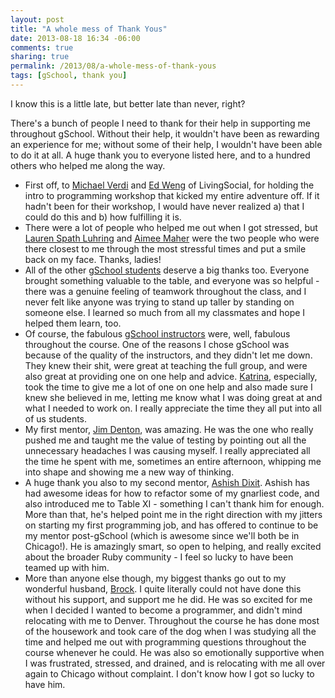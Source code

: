 ```yaml
---
layout: post
title: "A whole mess of Thank Yous"
date: 2013-08-18 16:34 -06:00
comments: true
sharing: true
permalink: /2013/08/a-whole-mess-of-thank-yous
tags: [gSchool, thank you]
---
```


I know this is a little late, but better late than never, right?

There's a bunch of people I need to thank for their help in supporting me throughout gSchool.  Without their help, it wouldn't have been as rewarding an experience for me; without some of their help, I wouldn't have been able to do it at all.  A huge thank you to everyone listed here, and to a hundred others who helped me along the way.

* First off, to [Michael Verdi](http://twitter.com/verdi_michael) and [Ed Weng](http://twitter.com/wengzilla) of LivingSocial, for holding the intro to programming workshop that kicked my entire adventure off.  If it hadn't been for their workshop, I would have never realized a) that I could do this and b) how fulfilling it is.
* There were a lot of people who helped me out when I got stressed, but [Lauren Spath Luhring](http://twitter.com/edatrix) and [Aimee Maher](http://twitter.com/aimzatron) were the two people who were there closest to me through the most stressful times and put a smile back on my face.  Thanks, ladies!
* All of the other [gSchool students](http://people.jumpstartlab.com) deserve a big thanks too.  Everyone brought something valuable to the table, and everyone was so helpful - there was a genuine feeling of teamwork throughout the class, and I never felt like anyone was trying to stand up taller by standing on someone else.  I learned so much from all my classmates and hope I helped them learn, too.
* Of course, the fabulous [gSchool instructors](http://jumpstartlab.com/team) were, well, fabulous throughout the course.  One of the reasons I chose gSchool was because of the quality of the instructors, and they didn't let me down.  They knew their shit, were great at teaching the full group, and were also great at providing one on one help and advice.  [Katrina](http://twitter.com/kytrinyx), especially, took the time to give me a lot of one on one help and also made sure I knew she believed in me, letting me know what I was doing great at and what I needed to work on.  I really appreciate the time they all put into all of us students.
* My first mentor, [Jim Denton](http://twitter.com/decoydrone), was amazing.  He was the one who really pushed me and taught me the value of testing by pointing out all the unnecessary headaches I was causing myself.  I really appreciated all the time he spent with me, sometimes an entire afternoon, whipping me into shape and showing me a new way of thinking.
* A huge thank you also to my second mentor, [Ashish Dixit](http://twitter.com/tundal45).  Ashish has had awesome ideas for how to refactor some of my gnarliest code, and also introduced me to Table XI - something I can't thank him for enough.  More than that, he's helped point me in the right direction with my jitters on starting my first programming job, and has offered to continue to be my mentor post-gSchool (which is awesome since we'll both be in Chicago!).  He is amazingly smart, so open to helping, and really excited about the broader Ruby community - I feel so lucky to have been teamed up with him.
* More than anyone else though, my biggest thanks go out to my wonderful husband, [Brock](http://twitter.com/brock).  I quite literally could not have done this without his support, and support me he did.  He was so excited for me when I decided I wanted to become a programmer, and didn't mind relocating with me to Denver.  Throughout the course he has done most of the housework and took care of the dog when I was studying all the time and helped me out with programming questions throughout the course whenever he could.  He was also so emotionally supportive when I was frustrated, stressed, and drained, and is relocating with me all over again to Chicago without complaint.  I don't know how I got so lucky to have him.
